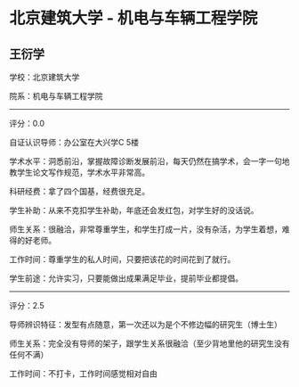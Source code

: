 # 北京建筑大学 - 机电与车辆工程学院

## 王衍学

学校：北京建筑大学

院系：机电与车辆工程学院

* * *

评分：0.0

自证认识导师：办公室在大兴学C 5楼

学术水平：洞悉前沿，掌握故障诊断发展前沿，每天仍然在搞学术，会一字一句地教学生论文写作规范，学术水平非常高。

科研经费：拿了四个国基，经费很充足。

学生补助：从来不克扣学生补助，年底还会发红包，对学生好的没话说。

师生关系：很融洽，非常尊重学生，和学生打成一片，没有杂活，为学生着想，难得的好老师。

工作时间：尊重学生的私人时间，只要把该花的时间花到了就行。

学生前途：允许实习，只要能做出成果满足毕业，提前毕业都提倡。

* * *

评分：2.5

导师辨识特征：发型有点随意，第一次还以为是个不修边幅的研究生（博士生）

师生关系：完全没有导师的架子，跟学生关系很融洽（至少背地里他的研究生没有任何不满）

工作时间：不打卡，工作时间感觉相对自由